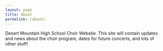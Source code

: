 ```yaml
---
layout: page
title: About
permalink: /about/
---
```


Desert Mountain High School Choir Webstie. This site will contain
updates and news about the choir program, dates for future concerts,
and lots of other stuff!

